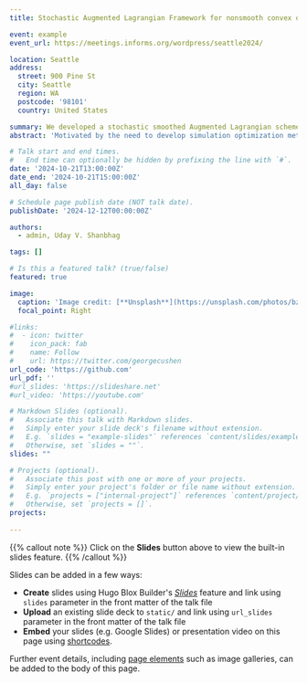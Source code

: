 ```yaml
---
title: Stochastic Augmented Lagrangian Framework for nonsmooth convex optimization problems

event: example
event_url: https://meetings.informs.org/wordpress/seattle2024/

location: Seattle
address:
  street: 900 Pine St
  city: Seattle
  region: WA
  postcode: '98101'
  country: United States

summary: We developed a stochastic smoothed Augmented Lagrangian scheme for resoving nonsmooth convex opitmization problems with convergence guarantees.
abstract: 'Motivated by the need to develop simulation optimization methods for more general problem classes, we consider a convex stochastic optimization problem where both the objective and constraints are convex but possibly complicated by uncertainty and nonsmoothness. We present a smoothed sampling-enabled augmented Lagrangian framework that relies on inexact solutions to the AL subproblem, obtainable via a stochastic approximation framework. Under a constant penalty parameter, it is shown that the dual suboptimality diminishes at a rate of $\mathcal{O}(1/K)$ while primal infeasibility and suboptimality both diminish at a rate of $\mathcal{O}(1/\sqrt{K})$. Lastly, we show the flexibility of the framework in accommodating compositional convex constraints and weakly convex objectives.'

# Talk start and end times.
#   End time can optionally be hidden by prefixing the line with `#`.
date: '2024-10-21T13:00:00Z'
date_end: '2024-10-21T15:00:00Z'
all_day: false

# Schedule page publish date (NOT talk date).
publishDate: '2024-12-12T00:00:00Z'

authors:
  - admin, Uday V. Shanbhag

tags: []

# Is this a featured talk? (true/false)
featured: true

image:
  caption: 'Image credit: [**Unsplash**](https://unsplash.com/photos/bzdhc5b3Bxs)'
  focal_point: Right

#links:
#  - icon: twitter
#    icon_pack: fab
#    name: Follow
#    url: https://twitter.com/georgecushen
url_code: 'https://github.com'
url_pdf: ''
#url_slides: 'https://slideshare.net'
#url_video: 'https://youtube.com'

# Markdown Slides (optional).
#   Associate this talk with Markdown slides.
#   Simply enter your slide deck's filename without extension.
#   E.g. `slides = "example-slides"` references `content/slides/example-slides.md`.
#   Otherwise, set `slides = ""`.
slides: ""

# Projects (optional).
#   Associate this post with one or more of your projects.
#   Simply enter your project's folder or file name without extension.
#   E.g. `projects = ["internal-project"]` references `content/project/deep-learning/index.md`.
#   Otherwise, set `projects = []`.
projects:
  
---
```


{{% callout note %}}
Click on the **Slides** button above to view the built-in slides feature.
{{% /callout %}}

Slides can be added in a few ways:

- **Create** slides using Hugo Blox Builder's [_Slides_](https://docs.hugoblox.com/reference/content-types/) feature and link using `slides` parameter in the front matter of the talk file
- **Upload** an existing slide deck to `static/` and link using `url_slides` parameter in the front matter of the talk file
- **Embed** your slides (e.g. Google Slides) or presentation video on this page using [shortcodes](https://docs.hugoblox.com/reference/markdown/).

Further event details, including [page elements](https://docs.hugoblox.com/reference/markdown/) such as image galleries, can be added to the body of this page.

